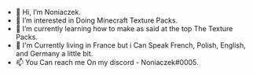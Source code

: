 - 👋 Hi, I’m Noniaczek.
- 👀 I’m interested in Doing Minecraft Texture Packs. 
- 🌱 I’m currently learning how to make as said at the top The Texture Packs.
- 🚗 I'm Currently living in France but i Can Speak French, Polish, English, and Germany a little bit.
- 📫 You Can reach me On my discord - Noniaczek#0005.

<!---
Noniaczek98/Noniaczek98 is a ✨ special ✨ repository because its `README.md` (this file) appears on your GitHub profile.
You can click the Preview link to take a look at your changes.
--->
